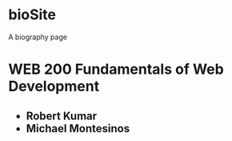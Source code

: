 # bioSite
A biography page
<h1> WEB 200 Fundamentals of Web Development </h1>

<h2> 
  
  <ul style=“list-style-type⚫”>
    <li>Robert Kumar</li>
    <li>Michael Montesinos</li>
  </ul>

</h2>
